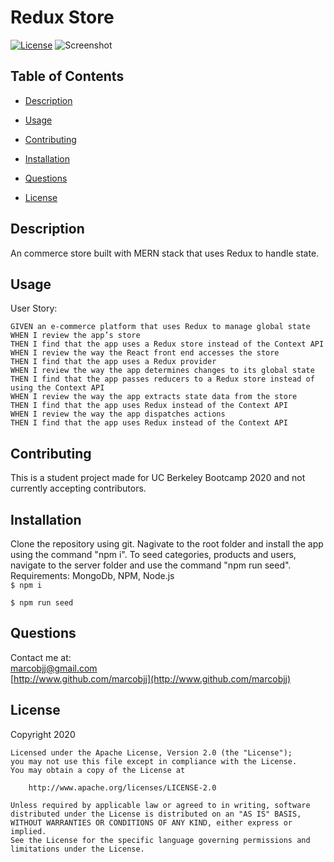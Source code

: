 
# Redux Store



[![License](https://img.shields.io/badge/License-Apache%202.0-blue.svg)](https://opensource.org/licenses/Apache-2.0)
![Screenshot](/assets/screenshot.png?raw=true) 

## Table of Contents


 
* [Description](#description)  
 
* [Usage](#usage)  
 
* [Contributing](#contributing)  
 
* [Installation](#installation)  
 
* [Questions](#questions)  
 
* [License](#license)  
  


## Description


An commerce store built with MERN stack that uses Redux to handle state.  

## Usage

User Story:

``` 
GIVEN an e-commerce platform that uses Redux to manage global state
WHEN I review the app’s store
THEN I find that the app uses a Redux store instead of the Context API
WHEN I review the way the React front end accesses the store
THEN I find that the app uses a Redux provider
WHEN I review the way the app determines changes to its global state
THEN I find that the app passes reducers to a Redux store instead of using the Context API
WHEN I review the way the app extracts state data from the store
THEN I find that the app uses Redux instead of the Context API
WHEN I review the way the app dispatches actions
THEN I find that the app uses Redux instead of the Context API 
```
  

## Contributing


This is a student project made for UC Berkeley Bootcamp 2020 and not currently accepting contributors.  


## Installation


Clone the repository using git. Nagivate to the root folder and install the app using the command "npm i". To seed categories, products and users, navigate to the server folder and use the command "npm run seed". Requirements: MongoDb, NPM, Node.js  
 ``` $ npm i ```
 
 ```$ npm run seed ```   

## Questions


Contact me at:  
[marcobjj@gmail.com](mailto:marcobjj@gmail.com)  
[http://www.github.com/marcobjj](http://www.github.com/marcobjj)  

## License


Copyright 2020

    Licensed under the Apache License, Version 2.0 (the "License");
    you may not use this file except in compliance with the License.
    You may obtain a copy of the License at
    
        http://www.apache.org/licenses/LICENSE-2.0
    
    Unless required by applicable law or agreed to in writing, software
    distributed under the License is distributed on an "AS IS" BASIS,
    WITHOUT WARRANTIES OR CONDITIONS OF ANY KIND, either express or implied.
    See the License for the specific language governing permissions and
    limitations under the License.

